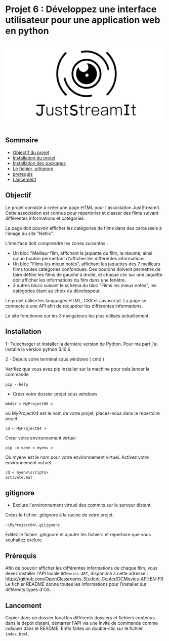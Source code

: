 # Projet 6 : Développez une interface utilisateur pour une application web en python

![logo.png](logo.png)


## Sommaire

+ [Objectif du projet ](#Objectif)
+ [Installation du projet](#Installation)
+ [Installation des packages](#Packages)
+ [Le fichier .gitignore](#gitignore)
+ [prerequis](#Prerequis)
+ [Lancement](#Lancement)

## Objectif

Le projet consiste à créer une page HTML pour l'association JustStreamIt. 
Cette association est connue pour répertorier et classer des films suivant différentes informations et catégories.

La page doit pouvoir afficher les catégories de films dans des caroussels à l'image du site "Netlix". 

L'interface doit comprendre les zones suivantes :
 - Un bloc "Meilleur film, affichant la jaquette du film, le résumé, ainsi qu'un bouton permettant d'afficher les différentes informations.
 - Un bloc "Films les mieux notés", affichant les jaquettes des 7 meilleurs films toutes catégories confondues. Des boutons doivent permettre de faire défiler les films de gauche à droite, et chaque clic sur une jaquette doit afficher les informations du film dans une fenêtre.
 - 3 autres blocs suivant le schéma du bloc "Films les mieux notés", les catégories étant au choix du développeur.

Le projet utilise les languages HTML, CSS et Javascript. La page se connecte à une API afin de récupérer les différentes informations.

Le site fonctionne sur les 3 navigateurs les plus utilisés actuellement.

## Installation
  
  1- Telecharger et installer la dernière version de Python.
  Pour ma part j'ai installé la version python 3.10.6
		 
2 - Depuis votre terminal sous windows ( cmd )  

Verifiez que vous avez pip installer sur la machine
pour cela lancer la commande 

```pip --help```

- Créer votre dossier projet sous windows
	     
```
mkdir < MyProject06 > 
```
où MyProject04 est le nom de votre projet,
placez-vous dans le repertoire projet
```
cd < MyProject04 > 
```
Créer votre environnement virtuel
```
pip -m venv < myenv > 
```
Où myenv est le nom pour votre environnement virtuel.
Activez votre environnement virtuel.
```
cd < myenv\scripts> 
activate.bat
```

## gitignore

- Exclure l'environnement virtuel des commits sur le serveur distant 
	
Créez le fichier .gitignore à la racine de votre projet:   

```~\MyProject04\.gitignore ```

Editez le fichier .gitignore et ajouter les fichiers et repertoire que vous souhaitez exclure

## Prérequis

Afin de pouvoir afficher les différentes informations de chaque film, vous devez installer l'API locale ```OCMovies-API```, disponible à cette adresse : https://github.com/OpenClassrooms-Student-Center/OCMovies-API-EN-FR
Le fichier README donne toutes les informations pour l'installer sur différents types d'OS.

## Lancement

Copier dans un dossier local les différents dossiers et fichiers contenus dans le depot distant, démarrer l'API via une invite de commande comme indiquer dans le README. Enfin faites un double-clic sur le fichier ```index.html```.

